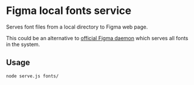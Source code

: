Figma local fonts service
==

Serves font files from a local directory to Figma web page.

This could be an alternative to [official Figma daemon][DAEMON] which serves all fonts in the system.

[DAEMON]: https://help.figma.com/hc/en-us/articles/360039956894-Access-local-fonts-on-your-computer


Usage
--
```sh
node serve.js fonts/
```
